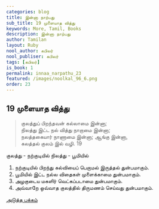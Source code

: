```yaml
---
categories: blog
title: இன்னா நாற்பது
sub_title: 19 முளையாத வித்து
keywords: More, Tamil, Books
description: இன்னா நாற்பது
author: Tamilan
layout: Ruby
nool_author: கபிலர்
nool_publiser: கபிலர்
tags: [கபிலர்]
is_book: 1
permalink: innaa_narpathu_23
featured: /images/noolkal_96_6.png
order: 23
---
```



## 19 முளையாத வித்து

> குலத்துப் பிறந்தவன் கல்லாமை இன்னா;  
>  நிலத்து இட்ட நல் வித்து நாறாமை இன்னா;  
>  நலத்தகையார் நாணாமை இன்னா; ஆங்கு இன்னா,  
>  கலத்தல் குலம் இல் வழி. 19

குலத்து - நற்குடியில் நிலத்து - பூமியில்

  1. நற்குடியில் பிறந்து கல்வியைப் பெறாமல் இருத்தல் துன்பமாகும். 
  2. பூமியில் இட்ட நல்ல விதைகள் முளைக்காமை துன்பமாகும். 
  3. அழகுடைய மகளிர் வெட்கப்படாமை துன்பமாகும். 
  4. அவ்வாறே ஒவ்வாத குலத்தில் திருமணம் செய்வது துன்பமாகும். 

[அடுத்த பக்கம்](innaa_narpathu_24)